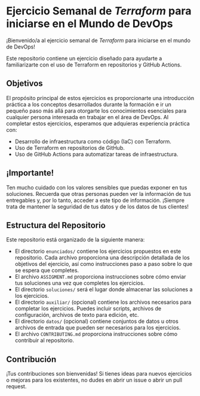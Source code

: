 # Ejercicio Semanal de _Terraform_ para iniciarse en el Mundo de DevOps

¡Bienvenido/a al ejercicio semanal de _Terraform_ para iniciarse en el mundo de DevOps!

Este repositorio contiene un ejercicio diseñado para ayudarte a familiarizarte con el uso de Terraform en repositorios y GitHub Actions.

## Objetivos

El propósito principal de estos ejercicios es proporcionarte una introducción práctica a los conceptos desarrollados durante la formación e ir un pequeño paso más allá para otorgarte los conocimientos esenciales para cualquier persona interesada en trabajar en el área de DevOps. Al completar estos ejercicios, esperamos que adquieras experiencia práctica con:

- Desarrollo de infraestructura como código (IaC) con Terraform.
- Uso de Terraform en repositorios de GitHub.
- Uso de GitHub Actions para automatizar tareas de infraestructura.

## ¡Importante!

Ten mucho cuidado con los valores sensibles que puedas exponer en tus soluciones. Recuerda que otras personas pueden ver la información de tus entregables y, por lo tanto, acceder a este tipo de información. ¡Siempre trata de mantener la seguridad de tus datos y de los datos de tus clientes!

## Estructura del Repositorio

Este repositorio está organizado de la siguiente manera:


- El directorio `enunciados/` contiene los ejercicios propuestos en este repositorio. Cada archivo proporciona una descripción detallada de los objetivos del ejercicio, así como instrucciones paso a paso sobre lo que se espera que completes.
- El archivo `ASSIGMENT.md` proporciona instrucciones sobre cómo enviar tus soluciones una vez que completes los ejercicios.
- El directorio `soluciones/` será el lugar donde almacenar las soluciones a los ejercicios.
- El directorio `auxiliar/` (opcional) contiene los archivos necesarios para completar los ejercicios. Puedes incluir scripts, archivos de configuración, archivos de texto para edición, etc.
- El directorio `datos/` (opcional) contiene conjuntos de datos u otros archivos de entrada que pueden ser necesarios para los ejercicios.
- El archivo `CONTRIBUTING.md` proporciona instrucciones sobre cómo contribuir al repositorio.

## Contribución

¡Tus contribuciones son bienvenidas! Si tienes ideas para nuevos ejercicios o mejoras para los existentes, no dudes en abrir un issue o abrir un pull request.
